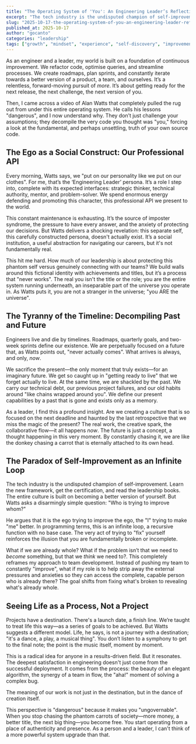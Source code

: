 ```yaml
---
title: "The Operating System of 'You': An Engineering Leader’s Reflection on Alan Watts"
excerpt: "The tech industry is the undisputed champion of self-improvement. But what if that's a trap? Alan Watts asks, 'Who is trying to improve whom?' He argues that the ego trying to improve the ego is like a recursive function with no base case—an infinite loop."
slug: "2025-10-17-the-operating-system-of-you-an-engineering-leader-reflection"
published_at: 2025-10-17
author: "gocanto"
categories: "leadership"
tags: ["growth", "mindset", "experience", "self-discovery", "improvement", "curiosity", "discovery"]
---
```



As an engineer and a leader, my world is built on a foundation of continuous improvement. We refactor code, optimise queries, and streamline processes. We create roadmaps, plan sprints, 
and constantly iterate towards a better version of a product, a team, and ourselves. It’s a relentless, forward-moving pursuit of _more_. It’s about getting ready for the next release, 
the next challenge, the next version of you.

Then, I came across a video of Alan Watts that completely pulled the rug out from under this entire operating system. He calls his lessons "dangerous", and I now understand why. 
They don’t just challenge your assumptions; they decompile the very code you thought was "you," forcing a look at the fundamental, and perhaps unsettling, truth of your own source code.


## The Ego as a Social Construct: Our Professional API

Every morning, Watts says, we "put on our personality like we put on our clothes". For me, that’s the ‘Engineering Leader’ persona. It’s a role I step into, complete with its expected 
interfaces: strategic thinker, technical authority, mentor, and problem-solver. We spend enormous energy defending and promoting this character, this professional API we present to the world.

This constant maintenance is exhausting. It’s the source of imposter syndrome, the pressure to have every answer, and the anxiety of protecting our decisions. But Watts delivers a shocking 
revelation: this separate self, this carefully constructed persona, doesn't actually exist. It’s a social institution, a useful abstraction for navigating our careers, but it's not fundamentally real.

This hit me hard. How much of our leadership is about protecting this phantom self versus genuinely connecting with our teams? We build walls around this fictional identity with 
achievements and titles, but it’s a process that "never works". The real you isn't the title or the role; you are the entire system running underneath, an inseparable part of the 
universe you operate in. As Watts puts it, you are not a stranger in the universe; "you ARE the universe".


## The Tyranny of the Timeline: Decompiling Past and Future

Engineers live and die by timelines. Roadmaps, quarterly goals, and two-week sprints define our existence. We are perpetually focused on a future that, as Watts points out, "never actually comes". 
What arrives is always, and only, _now_.

We sacrifice the present—the only moment that truly exists—for an imaginary future. We get so caught up in "getting ready to live" that we forget actually to live. At the same time, 
we are shackled by the past. We carry our technical debt, our previous project failures, and our old habits around "like chains wrapped around you". We define our present capabilities 
by a past that is gone and exists only as a memory.

As a leader, I find this a profound insight. Are we creating a culture that is so focused on the next deadline and haunted by the last retrospective that we miss the magic of the present? 
The real work, the creative spark, the collaborative flow—it all happens _now_. The future is just a concept, a thought happening in this very moment. By constantly chasing it, we are like 
the donkey chasing a carrot that is eternally attached to its own head.


## The Paradox of Self-Improvement as an Infinite Loop

The tech industry is the undisputed champion of self-improvement. Learn the new framework, get the certification, and read the leadership books. The entire culture is built on becoming a 
better version of yourself. But Watts asks a disarmingly simple question: "Who is trying to improve whom?"

He argues that it is the ego trying to improve the ego, the "I" trying to make "me" better. In programming terms, this is an infinite loop, a recursive function with no base case. 
The very act of trying to "fix" yourself reinforces the illusion that you are fundamentally broken or incomplete.

What if we are already whole? What if the problem isn’t that we need to _become_ something, but that we _think_ we need to?. This completely reframes my approach to team development. 
Instead of pushing my team to constantly "improve", what if my role is to help strip away the external pressures and anxieties so they can access the complete, capable person who is already 
there? The goal shifts from fixing what's broken to revealing what's already whole.


## Seeing Life as a Process, Not a Project

Projects have a destination. There's a launch date, a finish line. We’re taught to treat life this way—as a series of goals to be achieved. But Watts suggests a different model. Life, 
he says, is not a journey with a destination; "it's a dance, a play, a musical thing". You don’t listen to a symphony to get to the final note; the point is the music itself, moment by moment.

This is a radical idea for anyone in a results-driven field. But it resonates. The deepest satisfaction in engineering doesn't just come from the successful deployment. It comes from 
the process: the beauty of an elegant algorithm, the synergy of a team in flow, the "aha!" moment of solving a complex bug.

The meaning of our work is not just in the destination, but in the dance of creation itself.

This perspective is "dangerous" because it makes you "ungovernable". When you stop chasing the phantom carrots of society—more money, a better title, the next big thing—you become free. 
You start operating from a place of authenticity and presence. As a person and a leader, I can't think of a more powerful system upgrade than that.



